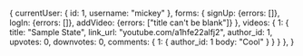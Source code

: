 {
  currentUser: {
    id: 1,
    username: "mickey"
  },
  forms: {
    signUp: {errors: []},
    logIn: {errors: []},
    addVideo: {errors: ["title can't be blank"]}
  },
  videos: {
    1: {
      title: "Sample State",
      link_url: "youtube.com/a1hfe22alfj2",
      author_id: 1,
      upvotes: 0,
      downvotes: 0,
      comments: {
        1: {
          author_id: 1
          body: "Cool"
        }
      }
    }
  },
}
